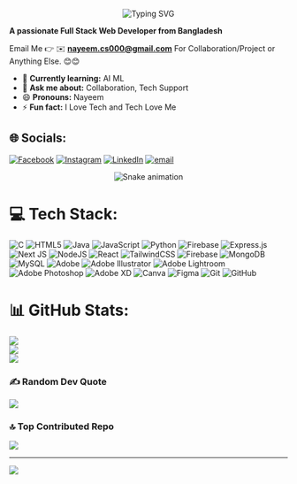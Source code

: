 

<!-- Typing Animation -->
<p align="center">
  <img src="https://readme-typing-svg.demolab.com?font=Fira+Code&duration=3000&pause=700&color=6A82FB&center=true&vCenter=true&width=500&lines=Hey,+I'm+Nayeem.;Engineering+Student;Full+Stack+%7C+Developer;UI/UX+Designer" alt="Typing SVG" />
</p>


**A passionate Full Stack Web Developer from Bangladesh**

Email Me 👉 ✉️ **nayeem.cs000@gmail.com** For Collaboration/Project or Anything Else. 😊😊

- 🌱 **Currently learning:** AI ML
- 💬 **Ask me about:** Collaboration, Tech Support
- 😄 **Pronouns:** Nayeem
- ⚡ **Fun fact:** I Love Tech and Tech Love Me

  
## 🌐 Socials:
[![Facebook](https://img.shields.io/badge/Facebook-%231877F2.svg?logo=Facebook&logoColor=white)](https://facebook.com/candyboy.nayeem) [![Instagram](https://img.shields.io/badge/Instagram-%23E4405F.svg?logo=Instagram&logoColor=white)](https://instagram.com/__nayeem.khan__) [![LinkedIn](https://img.shields.io/badge/LinkedIn-%230077B5.svg?logo=linkedin&logoColor=white)](https://linkedin.com/in/nayeem-khan-676196216) [![email](https://img.shields.io/badge/Email-D14836?logo=gmail&logoColor=white)](mailto:nayeem.cs000@gmail.com) 

<!-- Snake Game Repo View -->

<div align="center">
  <img src="https://profile-readme-generator.com/assets/snake.svg" alt="Snake animation" />
</div>

# 💻 Tech Stack:
![C](https://img.shields.io/badge/c-%2300599C.svg?style=for-the-badge&logo=c&logoColor=white) ![HTML5](https://img.shields.io/badge/html5-%23E34F26.svg?style=for-the-badge&logo=html5&logoColor=white) ![Java](https://img.shields.io/badge/java-%23ED8B00.svg?style=for-the-badge&logo=openjdk&logoColor=white) ![JavaScript](https://img.shields.io/badge/javascript-%23323330.svg?style=for-the-badge&logo=javascript&logoColor=%23F7DF1E) ![Python](https://img.shields.io/badge/python-3670A0?style=for-the-badge&logo=python&logoColor=ffdd54) ![Firebase](https://img.shields.io/badge/firebase-%23039BE5.svg?style=for-the-badge&logo=firebase) ![Express.js](https://img.shields.io/badge/express.js-%23404d59.svg?style=for-the-badge&logo=express&logoColor=%2361DAFB) ![Next JS](https://img.shields.io/badge/Next-black?style=for-the-badge&logo=next.js&logoColor=white) ![NodeJS](https://img.shields.io/badge/node.js-6DA55F?style=for-the-badge&logo=node.js&logoColor=white) ![React](https://img.shields.io/badge/react-%2320232a.svg?style=for-the-badge&logo=react&logoColor=%2361DAFB) ![TailwindCSS](https://img.shields.io/badge/tailwindcss-%2338B2AC.svg?style=for-the-badge&logo=tailwind-css&logoColor=white) ![Firebase](https://img.shields.io/badge/firebase-a08021?style=for-the-badge&logo=firebase&logoColor=ffcd34) ![MongoDB](https://img.shields.io/badge/MongoDB-%234ea94b.svg?style=for-the-badge&logo=mongodb&logoColor=white) ![MySQL](https://img.shields.io/badge/mysql-4479A1.svg?style=for-the-badge&logo=mysql&logoColor=white) ![Adobe](https://img.shields.io/badge/adobe-%23FF0000.svg?style=for-the-badge&logo=adobe&logoColor=white) ![Adobe Illustrator](https://img.shields.io/badge/adobe%20illustrator-%23FF9A00.svg?style=for-the-badge&logo=adobe%20illustrator&logoColor=white) ![Adobe Lightroom](https://img.shields.io/badge/Adobe%20Lightroom-31A8FF.svg?style=for-the-badge&logo=Adobe%20Lightroom&logoColor=white) ![Adobe Photoshop](https://img.shields.io/badge/adobe%20photoshop-%2331A8FF.svg?style=for-the-badge&logo=adobe%20photoshop&logoColor=white) ![Adobe XD](https://img.shields.io/badge/Adobe%20XD-470137?style=for-the-badge&logo=Adobe%20XD&logoColor=#FF61F6) ![Canva](https://img.shields.io/badge/Canva-%2300C4CC.svg?style=for-the-badge&logo=Canva&logoColor=white) ![Figma](https://img.shields.io/badge/figma-%23F24E1E.svg?style=for-the-badge&logo=figma&logoColor=white) ![Git](https://img.shields.io/badge/git-%23F05033.svg?style=for-the-badge&logo=git&logoColor=white) ![GitHub](https://img.shields.io/badge/github-%23121011.svg?style=for-the-badge&logo=github&logoColor=white)
# 📊 GitHub Stats:
![](https://github-readme-stats.vercel.app/api?username=nayeemkhan000&theme=dark&hide_border=false&include_all_commits=true&count_private=false)<br/>
![](https://nirzak-streak-stats.vercel.app/?user=nayeemkhan000&theme=dark&hide_border=false)<br/>
![](https://github-readme-stats.vercel.app/api/top-langs/?username=nayeemkhan000&theme=dark&hide_border=false&include_all_commits=true&count_private=false&layout=compact)


### ✍️ Random Dev Quote
![](https://quotes-github-readme.vercel.app/api?type=horizontal&theme=radical)

### 🔝 Top Contributed Repo
![](https://github-contributor-stats.vercel.app/api?username=nayeemkhan000&limit=5&theme=dark&combine_all_yearly_contributions=true)

---
[![](https://visitcount.itsvg.in/api?id=nayeemkhan000&icon=0&color=0)](https://visitcount.itsvg.in)

<!-- Proudly created with GPRM ( https://gprm.itsvg.in ) -->
